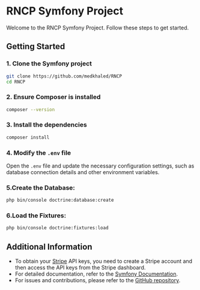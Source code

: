 # RNCP Symfony Project

Welcome to the RNCP Symfony Project. Follow these steps to get started.

## Getting Started

### 1. Clone the Symfony project
```sh
git clone https://github.com/medkhaled/RNCP
cd RNCP
```

### 2. Ensure Composer is installed
```sh
composer --version
```

### 3. Install the dependencies
```sh
composer install
```

### 4. Modify the `.env` file
Open the `.env` file and update the necessary configuration settings, such as database connection details and other environment variables.

### 5.Create the Database:
```sh
php bin/console doctrine:database:create
```
### 6.Load the Fixtures:
```sh
php bin/console doctrine:fixtures:load
```

## Additional Information
- To obtain your [Stripe](https://https://stripe.com/) API keys, you need to create a Stripe account and then access the API keys from the Stripe dashboard.
- For detailed documentation, refer to the [Symfony Documentation](https://symfony.com/doc/current/index.html).
- For issues and contributions, please refer to the [GitHub repository](https://github.com/medkhaled/RNCP).
```